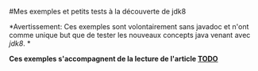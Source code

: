 #Mes exemples et petits tests à la découverte de jdk8

*Avertissement: Ces exemples sont volontairement sans javadoc et n'ont comme
unique but que de tester les nouveaux concepts java venant avec *jdk8*. *

**Ces exemples s'accompagnent de la lecture de l'article [TODO][blog-jdk8]**



[blog-jdk8]:http://blog.namok.be